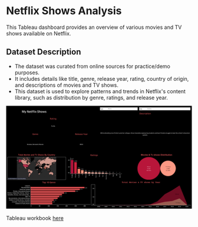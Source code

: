 # Netflix Shows Analysis

This Tableau dashboard provides an overview of various movies and TV shows available on Netflix.

## Dataset Description

- The dataset was curated from online sources for practice/demo purposes.
- It includes details like title, genre, release year, rating, country of origin, and descriptions of movies and TV shows.
- This dataset is used to explore patterns and trends in Netflix's content library, such as distribution by genre, ratings, and release year.

![Netflix Dashboard](Netflix.png)

Tableau workbook [here](https://public.tableau.com/app/profile/nusrat.jahan.farin/viz/MyNetflixShows/Netflix)
